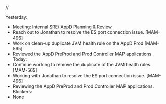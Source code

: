 //

Yesterday:
- Meeting: Internal SRE/ AppD Planning & Review
- Reach out to Jonathan to resolve the ES port connection issue. [MAM-496]
- Work on clean-up duplicate JVM health rule on the AppD Prod [MAM-565]
- Reviewed the  AppD PreProd and Prod Controller MAP applications
Today:
- Continue working to remove the duplicate of the JVM health rules [MAM-565]
- Working with Jonathan to resolve the ES port connection issue. [MAM-496]
- Reviewing the AppD PreProd and Prod Controller MAP applications.
Blockers:
- None
